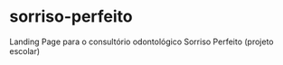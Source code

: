 # sorriso-perfeito
 Landing Page para o consultório odontológico Sorriso Perfeito (projeto escolar)
